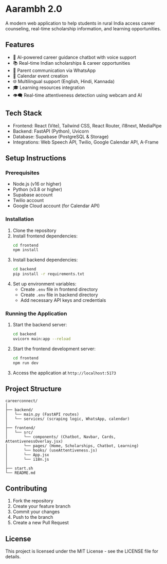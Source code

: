 # Aarambh 2.0

A modern web application to help students in rural India access career counseling, real-time scholarship information, and learning opportunities.

## Features

- 🤖 AI-powered career guidance chatbot with voice support
- 📚 Real-time Indian scholarships & career opportunities
- 📱 Parent communication via WhatsApp
- 📅 Calendar event creation
- 🌐 Multilingual support (English, Hindi, Kannada)
- 🎓 Learning resources integration
- 👁️‍🗨️ Real-time attentiveness detection using webcam and AI

## Tech Stack

- Frontend: React (Vite), Tailwind CSS, React Router, i18next, MediaPipe
- Backend: FastAPI (Python), Uvicorn
- Database: Supabase (PostgreSQL & Storage)
- Integrations: Web Speech API, Twilio, Google Calendar API, A-Frame
## Setup Instructions

### Prerequisites

- Node.js (v16 or higher)
- Python (v3.8 or higher)
- Supabase account
- Twilio account
- Google Cloud account (for Calendar API)

### Installation

1. Clone the repository
2. Install frontend dependencies:
   ```bash
   cd frontend
   npm install
   ```
3. Install backend dependencies:
   ```bash
   cd backend
   pip install -r requirements.txt
   ```
4. Set up environment variables:
   - Create `.env` file in frontend directory
   - Create `.env` file in backend directory
   - Add necessary API keys and credentials

### Running the Application

1. Start the backend server:
   ```bash
   cd backend
   uvicorn main:app --reload
   ```

2. Start the frontend development server:
   ```bash
   cd frontend
   npm run dev
   ```

3. Access the application at `http://localhost:5173`

## Project Structure

```
careerconnect/
│
├── backend/
│   └── main.py (FastAPI routes)
│   └── services/ (scraping logic, WhatsApp, calendar)
│
├── frontend/
│   └── src/
│       └── components/ (Chatbot, Navbar, Cards, AttentivenessOverlay.jsx)
│       └── pages/ (Home, Scholarships, Chatbot, Learning)
│       └── hooks/ (useAttentiveness.js)
│       └── App.jsx
│       └── i18n.js
│
├── start.sh
└── README.md
```

## Contributing

1. Fork the repository
2. Create your feature branch
3. Commit your changes
4. Push to the branch
5. Create a new Pull Request

## License

This project is licensed under the MIT License - see the LICENSE file for details. 
